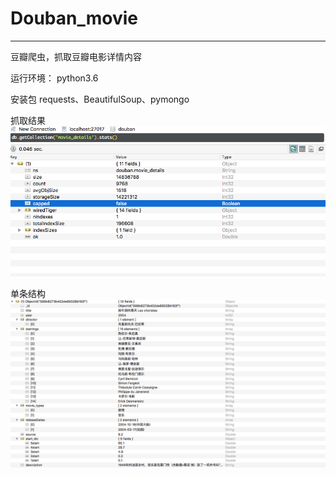 # Douban_movie
---
豆瓣爬虫，抓取豆瓣电影详情内容

运行环境：
python3.6

安装包
requests、BeautifulSoup、pymongo

抓取结果
![status](./imgs/stats.png "抓取结果")

单条结构
![status](./imgs/item.png "单条结构")
